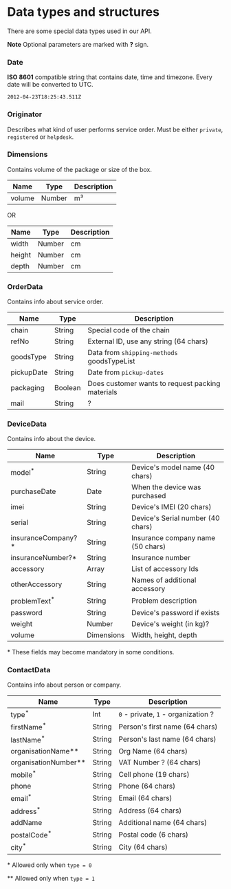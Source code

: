 # Data types and structures

There are some special data types used in our API.

**Note** Optional parameters are marked with **?** sign.

### Date

**ISO 8601** compatible string that contains date, time and timezone. Every date will be converted to UTC.

`2012-04-23T18:25:43.511Z`

### Originator

Describes what kind of user performs service order. Must be either `private`, `registered` or `helpdesk`.

### Dimensions

Contains volume of the package or size of the box.

| Name                   | Type       | Description                             |
| ---------------------- | ---------- | --------------------------------------- |
| volume                 | Number     | m³                                      |

OR

| Name                   | Type       | Description                             |
| ---------------------- | ---------- | --------------------------------------- |
| width                  | Number     | cm                                      |
| height                 | Number     | cm                                      |
| depth                  | Number     | cm                                      |

### OrderData

Contains info about service order.

| Name                   | Type       | Description                                |
| ---------------------- | ---------- | ------------------------------------------ |
| chain                  | String     | Special code of the chain                  |
| refNo                  | String     | External ID, use any string (64 chars)     |
| goodsType              | String     | Data from `shipping-methods` goodsTypeList |
| pickupDate             | String     | Date from `pickup-dates`                   |
| packaging              | Boolean    | Does customer wants to request packing materials |
| mail                   | String     | ?                                          |


### DeviceData

Contains info about the device.

| Name                   | Type       | Description                             |
| ---------------------- | ---------- | --------------------------------------- |
| model<sup>*</sup>      | String     | Device's model name (40 chars)          |
| purchaseDate           | Date       | When the device was purchased           |
| imei<sup>*</sup>*      | String     | Device's IMEI (20 chars)                |
| serial<sup>*</sup>*    | String     | Device's Serial number (40 chars)       |
| insuranceCompany?*     | String     | Insurance company name (50 chars)       |
| insuranceNumber?*      | String     | Insurance number                        |
| accessory              | Array      | List of accessory Ids                   |
| otherAccessory         | String     | Names of additional accessory           |
| problemText<sup>*</sup>| String     | Problem description                     |
| password               | String     | Device's password if exists             |
| weight                 | Number     | Device's weight (in kg)?                |
| volume                 | Dimensions | Width, height, depth                    |

\* These fields may become mandatory in some conditions.

### ContactData

Contains info about person or company.

| Name                   | Type       | Description                             |
| ---------------------- | ---------- | --------------------------------------- |
| type<sup>*</sup>       | Int        | `0` - private, `1` - organization ?     |
| firstName<sup>*</sup>  | String     | Person's first name (64 chars)          |
| lastName<sup>*</sup>   | String     | Person's last name (64 chars)           |
| organisationName**     | String     | Org Name (64 chars)                     |
| organisationNumber**   | String     | VAT Number ? (64 chars)                 |
| mobile<sup>*</sup>     | String     | Cell phone (19 chars)                   |
| phone                  | String     | Phone (64 chars)                        |
| email<sup>*</sup>      | String     | Email (64 chars)                        |
| address<sup>*</sup>    | String     | Address (64 chars)                      |
| addName                | String     | Additional name (64 chars)              |
| postalCode<sup>*</sup> | String     | Postal code (6 chars)                   |
| city<sup>*</sup>       | String     | City (64 chars)                         |

\* Allowed only when `type = 0`

\*\* Allowed only when `type = 1`
